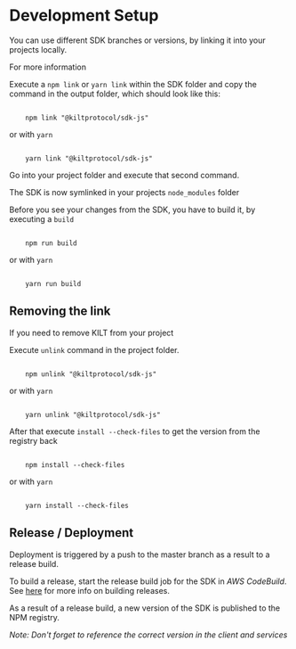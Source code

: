 # Development Setup

You can use different SDK branches or versions, by linking it into your projects locally.

For more information

Execute a `npm link` or `yarn link` within the SDK folder and copy the command in the output folder, which should look like this:

```

    npm link "@kiltprotocol/sdk-js"

```

or with `yarn`

```

    yarn link "@kiltprotocol/sdk-js"

```

Go into your project folder and execute that second command.

The SDK is now symlinked in your projects `node_modules` folder

Before you see your changes from the SDK, you have to build it, by executing a `build`

```

    npm run build

```

or with `yarn`

```

    yarn run build

```

## Removing the link

If you need to remove KILT from your project

Execute `unlink` command in the project folder.

```

    npm unlink "@kiltprotocol/sdk-js"

```

or with `yarn`

```

    yarn unlink "@kiltprotocol/sdk-js"

```

After that execute `install --check-files` to get the version from the registry back

```

    npm install --check-files

```

or with `yarn`

```

    yarn install --check-files

```

## Release / Deployment

Deployment is triggered by a push to the master branch as a result to a release build.

To build a release, start the release build job for the SDK in _AWS CodeBuild_. See [here](https://github.com/KILTprotocol/release-build-job/blob/master/README.md#usage) for more info on building releases.

As a result of a release build, a new version of the SDK is published to the NPM registry.

_Note: Don't forget to reference the correct version in the client and services_
